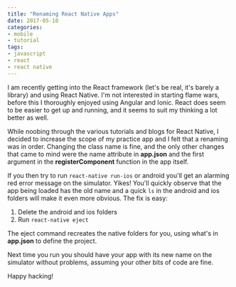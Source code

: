 ```yaml
---
title: "Renaming React Native Apps"
date: 2017-05-10
categories:
- mobile
- tutorial
tags:
- javascript
- react
- react native
---
```


I am recently getting into the React framework (let's be real, it's barely a library) and using React Native. I'm not interested in starting flame wars, before this I thoroughly enjoyed using Angular and Ionic. React does seem to be easier to get up and running, and it seems to suit my thinking a lot better as well.

While noobing through the various tutorials and blogs for React Native, I decided to increase the scope of my practice app and I felt that a renaming was in order. Changing the class name is fine, and the only other changes that came to mind were the name attribute in **app.json** and the first argument in the **registerComponent** function in the app itself.

If you then try to run `react-native run-ios` or android you'll get an alarming red error message on the simulator. Yikes! You'll quickly observe that the app being loaded has the old name and a quick `ls` in the android and ios folders will make it even more obvious. The fix is easy:

1. Delete the android and ios folders
2. Run `react-native eject`

The eject command recreates the native folders for you, using what's in **app.json** to define the project.

Next time you run you should have your app with its new name on the simulator without problems, assuming your other bits of code are fine.

Happy hacking!
